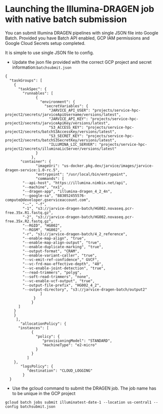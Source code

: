 # Launching the Illumina-DRAGEN job with native batch submission

You can submit Illumina DRAGEN pipelines with single JSON file into Google Batch. Provided you have Batch API enabled, GCP IAM permissions and Google Cloud Secrets setup completed.

It is simple to use single JSON file to config. 
- Update the json file provided with the correct GCP project and secret information:`batchsubmit.json`

```
{
  "taskGroups": [
    {
      "taskSpec": {
        "runnables": [
              {
                "environment": {
                  "secretVariables": {
                    "JARVICE_API_USER": "projects/service-hpc-project2/secrets/jarviceApiUsername/versions/latest",
                    "JARVICE_API_KEY": "projects/service-hpc-project2/secrets/jarviceApiKey/versions/latest",
                    "S3_ACCESS_KEY": "projects/service-hpc-project2/secrets/batchS3AccessKey/versions/latest",
                    "S3_SECRET_KEY": "projects/service-hpc-project2/secrets/batchS3SecretKey/versions/latest",
                    "ILLUMINA_LIC_SERVER": "projects/service-hpc-project2/secrets/illuminaLicServer/versions/latest"
              }
            },          
	   "container": {
              "imageUri": "us-docker.pkg.dev/jarvice/images/jarvice-dragen-service:1.0-rc.5",
              "entrypoint": "/usr/local/bin/entrypoint",
              "commands": [
		"--api-host", "https://illumina.nimbix.net/api",
		"--machine", "nx1",
		"--dragen-app", "illumina-dragen_4_2_4n",
		"--google-sa", "883052455576-compute@developer.gserviceaccount.com",
		"--", "-f",
		"-1", "s3://jarvice-dragen-batch/HG002.novaseq.pcr-free.35x.R1.fastq.gz",
		"-2", "s3://jarvice-dragen-batch/HG002.novaseq.pcr-free.35x.R2.fastq.gz",
		"--RGID", "HG002",
		"--RGSM", "HG002",
		"-r", "s3://jarvice-dragen-batch/4_2_reference",
		"--enable-map-align", "true",
		"--enable-map-align-output", "true",
		"--enable-duplicate-marking", "true",
		"--output-format", "CRAM",
		"--enable-variant-caller", "true",
		"--vc-emit-ref-confidence"," GVCF",
		"--vc-frd-max-effective-depth", "40",
		"--vc-enable-joint-detection", "true",
		"--read-trimmers", "polyg",
		"--soft-read-trimmers", "none",
		"--vc-enable-vcf-output", "true",
		"--output-file-prefix", "HG002_4_2",
		"--output-directory", "s3://jarvice-dragen-batch/output2"
                ]
             }
    		}
	  ]
	}
	}
     ],     
       "allocationPolicy": {
 	  "instances": [
     	    {
              "policy": {
                 "provisioningModel": "STANDARD",
                 "machineType": "e2-micro"
              }
            } 
          ]
	},
       "logsPolicy": {
    	  "destination": "CLOUD_LOGGING"
        }
  }
```

- Use the gcloud command to submit the DRAGEN job. The job name has to be unique in the GCP project

`gcloud batch jobs submit illuminatest-date-1 --location us-central1 --config batchsubmit.json`
